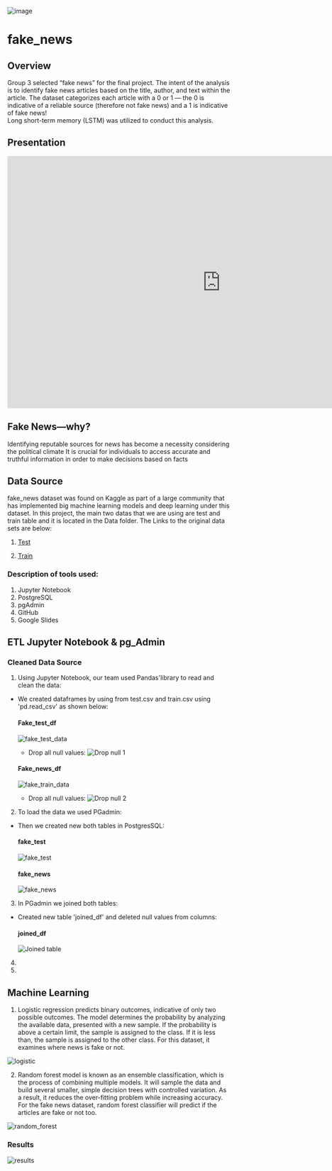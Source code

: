 ![image](https://user-images.githubusercontent.com/99698846/178391954-a755f5b3-798b-4f94-adf1-33a98af93948.png)

# fake_news

## Overview
Group 3 selected “fake news” for the final project. The intent of the analysis is to identify fake news articles based on the title, author, and text within the article. The dataset categorizes each article with a 0 or 1 — the 0 is indicative of a reliable source (therefore not fake news) and a 1 is indicative of fake news!  
Long short-term memory (LSTM) was utilized to conduct this analysis. 

## Presentation
<iframe src="https://docs.google.com/presentation/d/e/2PACX-1vRmQPvgaKRaGcQUUh_QWeqbyAoyczvgGxaKWcnog9yyZ4bgXTVx8T_yNyqK57dqL12awufPEvM0loBH/embed?start=false&loop=false&delayms=3000" frameborder="0" width="960" height="569" allowfullscreen="true" mozallowfullscreen="true" webkitallowfullscreen="true"></iframe>

## Fake News—why?
Identifying reputable sources for news has become a necessity considering the political climate It is crucial for individuals to access accurate and truthful information in order to make decisions based on facts

## Data Source
fake_news dataset was found on Kaggle as part of a large community that has implemented big machine learning models and deep learning under this dataset.
In this project, the main two datas that we are using are test and train table and it is located in the Data folder.
The Links to the original data sets are below:

1) [Test](https://www.kaggle.com/code/duquochuy/fake-news-detection-using-lstm-90-accuracy/data?select=test.csv)

2) [Train](https://www.kaggle.com/code/duquochuy/fake-news-detection-using-lstm-90-accuracy/data?select=train.csv)

### Description of tools used:
1) Jupyter Notebook
2) PostgreSQL
3) pgAdmin
4) GitHub
5) Google Slides

## ETL Jupyter Notebook & pg_Admin

### Cleaned Data Source

1. Using Jupyter Notebook, our team used Pandas'library to read and clean the data:

 - We created dataframes by using from test.csv and train.csv using 'pd.read_csv' as shown below:
   #### Fake_test_df 
   ![fake_test_data](https://github.com/cindyhdz/fake_news/blob/main/Resources/fake_test_data.PNG)

    - Drop all null values: 
      ![Drop null 1](https://github.com/cindyhdz/fake_news/blob/main/Resources/dropna%201.png)

   #### Fake_news_df
   ![fake_train_data](https://github.com/cindyhdz/fake_news/blob/main/Resources/fake_train%20df.png)

    - Drop all null values: 
      ![Drop null 2](https://github.com/cindyhdz/fake_news/blob/main/Resources/dropna%202.png)

2. To load the data we used PGadmin: 
 
 - Then we created new both tables in PostgresSQL: 
   #### fake_test
   ![fake_test](https://github.com/cindyhdz/fake_news/blob/main/Resources/fake_test%20sql.png)

   #### fake_news
   ![fake_news](https://github.com/cindyhdz/fake_news/blob/main/Resources/fake_news%20sql.png)
   
3. In PGadmin we joined both tables: 

 - Created new table 'joined_df' and deleted null values from columns:
   #### joined_df
   ![Joined table](https://github.com/cindyhdz/fake_news/blob/main/Resources/SQL%20Joined%20Table.png)

4. 
5.


## Machine Learning 
1) Logistic regression predicts binary outcomes, indicative of only two possible outcomes. The model determines the probability by analyzing the available data, presented with a new sample. If the probability is above a certain limit, the sample is assigned to the class. If it is less than, the sample is assigned to the other class. For this dataset, it examines where news is fake or not.  


![logistic](https://github.com/cindyhdz/fake_news/blob/main/Resources/logistic.png)

2) Random forest model is known as an ensemble classification, which is the process of combining multiple models. It will sample the data and build several smaller, simple decision trees with controlled variation. As a result, it reduces the over-fitting problem while increasing accuracy. For the fake news dataset, random forest classifier will predict if the articles are fake or not too.

![random_forest](https://github.com/cindyhdz/fake_news/blob/main/Resources/random_forest.png)
### Results
![results](https://github.com/cindyhdz/fake_news/blob/main/Resources/results.png)

